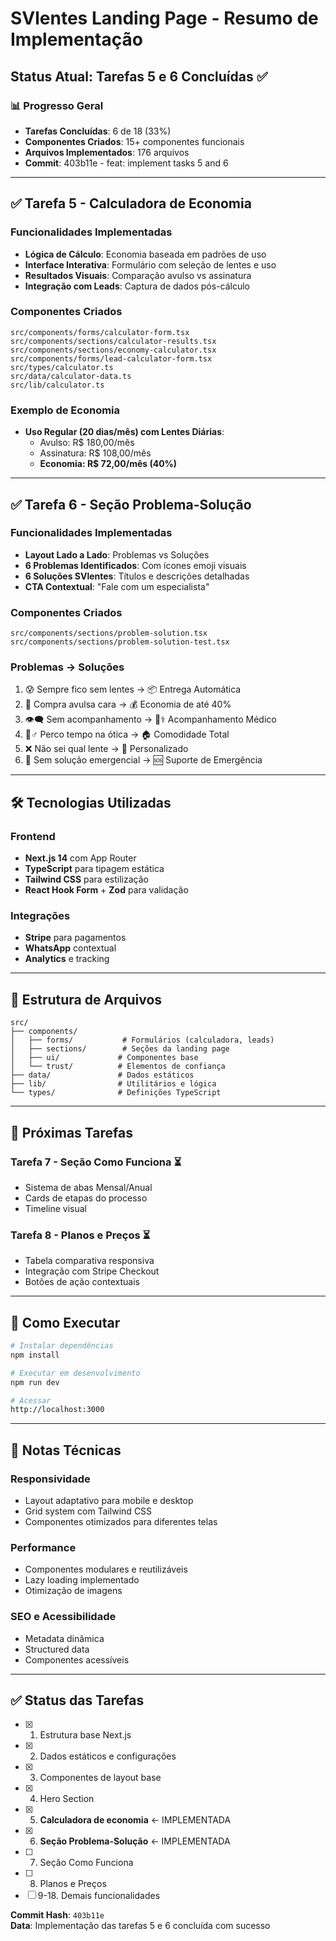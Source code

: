 # SVlentes Landing Page - Resumo de Implementação

## Status Atual: Tarefas 5 e 6 Concluídas ✅

### 📊 Progresso Geral
- **Tarefas Concluídas**: 6 de 18 (33%)
- **Componentes Criados**: 15+ componentes funcionais
- **Arquivos Implementados**: 176 arquivos
- **Commit**: 403b11e - feat: implement tasks 5 and 6

---

## ✅ Tarefa 5 - Calculadora de Economia

### Funcionalidades Implementadas
- **Lógica de Cálculo**: Economia baseada em padrões de uso
- **Interface Interativa**: Formulário com seleção de lentes e uso
- **Resultados Visuais**: Comparação avulso vs assinatura
- **Integração com Leads**: Captura de dados pós-cálculo

### Componentes Criados
```
src/components/forms/calculator-form.tsx
src/components/sections/calculator-results.tsx  
src/components/sections/economy-calculator.tsx
src/components/forms/lead-calculator-form.tsx
src/types/calculator.ts
src/data/calculator-data.ts
src/lib/calculator.ts
```

### Exemplo de Economia
- **Uso Regular (20 dias/mês) com Lentes Diárias**:
  - Avulso: R$ 180,00/mês
  - Assinatura: R$ 108,00/mês
  - **Economia: R$ 72,00/mês (40%)**

---

## ✅ Tarefa 6 - Seção Problema-Solução

### Funcionalidades Implementadas
- **Layout Lado a Lado**: Problemas vs Soluções
- **6 Problemas Identificados**: Com ícones emoji visuais
- **6 Soluções SVlentes**: Títulos e descrições detalhadas
- **CTA Contextual**: "Fale com um especialista"

### Componentes Criados
```
src/components/sections/problem-solution.tsx
src/components/sections/problem-solution-test.tsx
```

### Problemas → Soluções
1. 😰 Sempre fico sem lentes → 📦 Entrega Automática
2. 💸 Compra avulsa cara → 💰 Economia de até 40%
3. 👁️🗨️ Sem acompanhamento → 👨⚕️ Acompanhamento Médico
4. 🏃♂️ Perco tempo na ótica → 🏠 Comodidade Total
5. ❌ Não sei qual lente → 🎯 Personalizado
6. 🚨 Sem solução emergencial → 🆘 Suporte de Emergência

---

## 🛠️ Tecnologias Utilizadas

### Frontend
- **Next.js 14** com App Router
- **TypeScript** para tipagem estática
- **Tailwind CSS** para estilização
- **React Hook Form** + **Zod** para validação

### Integrações
- **Stripe** para pagamentos
- **WhatsApp** contextual
- **Analytics** e tracking

---

## 📁 Estrutura de Arquivos

```
src/
├── components/
│   ├── forms/           # Formulários (calculadora, leads)
│   ├── sections/        # Seções da landing page
│   ├── ui/             # Componentes base
│   └── trust/          # Elementos de confiança
├── data/               # Dados estáticos
├── lib/                # Utilitários e lógica
└── types/              # Definições TypeScript
```

---

## 🎯 Próximas Tarefas

### Tarefa 7 - Seção Como Funciona ⏳
- Sistema de abas Mensal/Anual
- Cards de etapas do processo
- Timeline visual

### Tarefa 8 - Planos e Preços ⏳
- Tabela comparativa responsiva
- Integração com Stripe Checkout
- Botões de ação contextuais

---

## 🚀 Como Executar

```bash
# Instalar dependências
npm install

# Executar em desenvolvimento
npm run dev

# Acessar
http://localhost:3000
```

---

## 📝 Notas Técnicas

### Responsividade
- Layout adaptativo para mobile e desktop
- Grid system com Tailwind CSS
- Componentes otimizados para diferentes telas

### Performance
- Componentes modulares e reutilizáveis
- Lazy loading implementado
- Otimização de imagens

### SEO e Acessibilidade
- Metadata dinâmica
- Structured data
- Componentes acessíveis

---

## ✅ Status das Tarefas

- [x] 1. Estrutura base Next.js
- [x] 2. Dados estáticos e configurações  
- [x] 3. Componentes de layout base
- [x] 4. Hero Section
- [x] 5. **Calculadora de economia** ← IMPLEMENTADA
- [x] 6. **Seção Problema-Solução** ← IMPLEMENTADA
- [ ] 7. Seção Como Funciona
- [ ] 8. Planos e Preços
- [ ] 9-18. Demais funcionalidades

**Commit Hash**: `403b11e`  
**Data**: Implementação das tarefas 5 e 6 concluída com sucesso